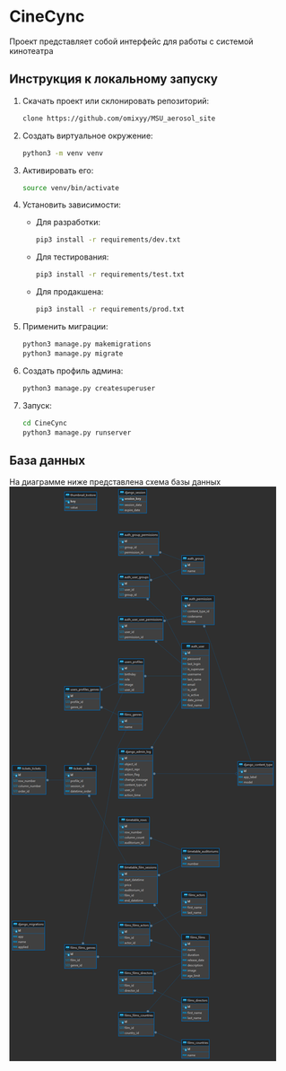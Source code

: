 # CineCync

Проект представляет собой интерфейс для работы с системой кинотеатра

## Инструкция к локальному запуску

1) Скачать проект или склонировать репозиторий:

    ```bash
    clone https://github.com/omixyy/MSU_aerosol_site
    ```

2) Создать виртуальное окружение:

    ```bash
    python3 -m venv venv
    ```

3) Активировать его:

    ```bash
    source venv/bin/activate
    ```

4) Установить зависимости:

    - Для разработки:

        ```bash
        pip3 install -r requirements/dev.txt
        ```

    - Для тестирования:

        ```bash
        pip3 install -r requirements/test.txt
        ```

    - Для продакшена:

        ```bash
        pip3 install -r requirements/prod.txt
        ```

5) Применить миграции:

    ```bash
    python3 manage.py makemigrations
    python3 manage.py migrate
    ```

6) Создать профиль админа:

    ```bash
    python3 manage.py createsuperuser
    ```

7) Запуск:

    ```bash
    cd CineCync
    python3 manage.py runserver
    ```

## База данных

На диаграмме ниже представлена схема базы данных
![alt text](ER.png)
